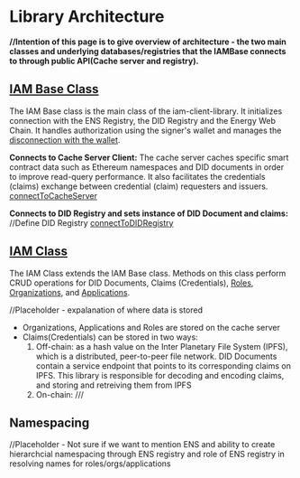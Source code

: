# Library Architecture

**//Intention of this page is to give overview of architecture - the two main classes and underlying databases/registries that the IAMBase connects to through public API(Cache server and registry).**

## [IAM Base Class](../api/classes/iam_iam_base.IAMBase.md)
The IAM Base class is the main class of the iam-client-library. It initializes connection with the ENS Registry, the DID Registry and the Energy Web Chain. It handles authorization using the signer's wallet and manages the [disconnection with the wallet](../api/classes/iam_iam_base.IAMBase.md#closeconnection). 

**Connects to Cache Server Client:**
 The cache server caches specific smart contract data such as Ethereum namespaces and DID documents in order to improve read-query performance. It also facilitates the credentials (claims) exchange between credential (claim) requesters and issuers.
[connectToCacheServer](../api/classes/iam_iam_base.IAMBase.md#connecttocacheserver)


**Connects to DID Registry and sets instance of DID Document and claims:**
//Define DID Registry
[connectToDIDRegistry](../api/classes/iam_iam_base.IAMBase.md#connecttodidregistry)


## [IAM Class](../api/classes/iam.IAM.md)
The IAM Class extends the IAM Base class. Methods on this class perform CRUD operations for DID Documents, Claims (Credentials), [Roles](./roles.md), [Organizations](./organization.md), and [Applications](./applications.md).

//Placeholder - expalanation of where data is stored
- Organizations, Applications and Roles are stored on the cache server
- Claims(Credentials) can be stored in two ways:
    1. Off-chain: as a hash value on the Inter Planetary File System (IPFS), which is a distributed, peer-to-peer file network. DID Documents contain a service endpoint that points to its corresponding claims on IPFS. This library is responsible for decoding and encoding claims, and storing and retreiving them from IPFS
    2. On-chain: ///

## Namespacing
//Placeholder - Not sure if we want to mention ENS and ability to create hierarchcial namespacing through ENS registry and role of ENS registry in resolving names for roles/orgs/applications 

